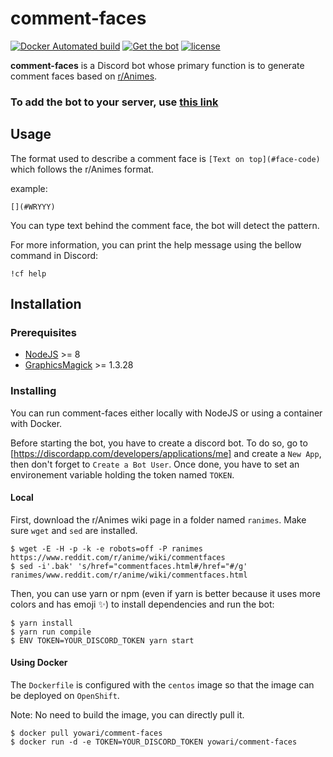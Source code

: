 # comment-faces

[![Docker Automated build][s1]][dc] [![Get the bot][s2]][bo] [![license][s3]][li]

[s1]: https://img.shields.io/docker/automated/jrottenberg/ffmpeg.svg
[s2]: https://img.shields.io/badge/Discord-Add%20to%20your%20server-blue.svg
[s3]: https://img.shields.io/badge/license-MIT-green.svg

[dc]: https://hub.docker.com/r/yowari/comment-faces/
[bo]: https://discordapp.com/oauth2/authorize?client_id=307244970451009538&scope=bot
[li]: LICENSE

**comment-faces** is a Discord bot whose primary function is to
generate comment faces based on [r/Animes][ra].

[ra]: https://www.reddit.com/r/anime

### To add the bot to your server, use [this link][bo]

## Usage

The format used to describe a comment face is `[Text on top](#face-code)`
which follows the r/Animes format.

example:

```
[](#WRYYY)
```

You can type text behind the comment face, the bot will detect the pattern.

For more information, you can print the help message using the bellow command in
Discord:

```
!cf help
```

## Installation

### Prerequisites

- [NodeJS][no] >= 8
- [GraphicsMagick][gm] >= 1.3.28

[no]: https://nodejs.org
[gm]: http://www.graphicsmagick.org/

### Installing

You can run comment-faces either locally with NodeJS or using a container with
Docker.

Before starting the bot, you have to create a discord bot. To do so, go to [https://discordapp.com/developers/applications/me]
and create a `New App`, then don't forget to `Create a Bot User`. Once done,
you have to set an environement variable holding the token named `TOKEN`.

#### Local

First, download the r/Animes wiki page in a folder named `ranimes`. Make sure
`wget` and `sed` are installed.

```
$ wget -E -H -p -k -e robots=off -P ranimes https://www.reddit.com/r/anime/wiki/commentfaces
$ sed -i'.bak' 's/href="commentfaces.html#/href="#/g' ranimes/www.reddit.com/r/anime/wiki/commentfaces.html
```

Then, you can use yarn or npm (even if yarn is better because it uses more
colors and has emoji :sparkles:) to install dependencies and run the bot:

```
$ yarn install
$ yarn run compile
$ ENV TOKEN=YOUR_DISCORD_TOKEN yarn start
```

#### Using Docker

The `Dockerfile` is configured with the `centos` image so that the image can be
deployed on `OpenShift`.

Note: No need to build the image, you can directly pull it.

```
$ docker pull yowari/comment-faces
$ docker run -d -e TOKEN=YOUR_DISCORD_TOKEN yowari/comment-faces
```
